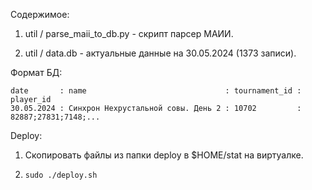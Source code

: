 Содержимое:

1. util / parse_maii_to_db.py - скрипт парсер МАИИ.

2. util / data.db - актуальные данные на 30.05.2024 (1373 записи).

Формат БД:
```
date       : name                               : tournament_id : player_id
30.05.2024 : Синхрон Нехрустальной совы. День 2 : 10702         : 82887;27831;7148;...
```


Deploy:

1. Скопировать файлы из папки deploy в $HOME/stat на виртуалке.

2.     sudo ./deploy.sh
